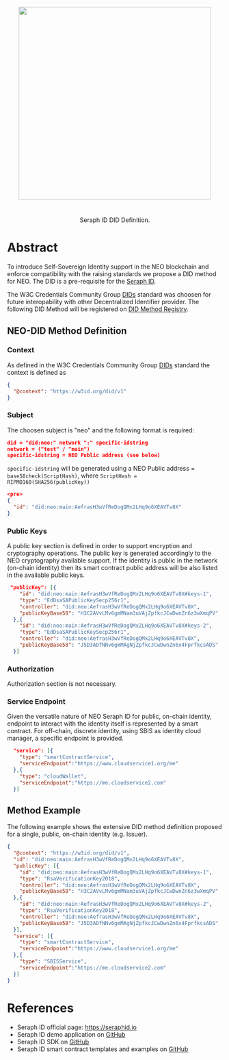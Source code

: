<p align="center">
<img src="https://www.seraphid.io/assets/img/logo-dark.png" width="450px"/>
</p>

<h1></h1>

<p align="center">Seraph ID DID Definition.</p>

# Abstract

To introduce Self-Sovereign Identity support in the NEO blockchain and enforce compatibility
with the raising standards we propose a DID method for NEO. The DID is a pre-requisite for the [Seraph ID](https://seraphid.io). 

The W3C Credentials Community Group [DIDs](https://w3c-ccg.github.io/did-spec/) standard was choosen for future interopability
with other Decentralized Identifier provider. The following DID Method will be registered on [DID Method Registry](https://w3c-ccg.github.io/did-method-registry/).

## NEO-DID Method Definition

### Context
As defined in the W3C Credentials Community Group [DIDs](https://w3c-ccg.github.io/did-spec/) standard the context is defined as

```json
{
  "@context": "https://w3id.org/did/v1"
}
```

### Subject
The choosen subject is "neo" and the following format is required:

```json
did = "did:neo:" network ":" specific-idstring
network = ("test" / "main")
specific-idstring = NEO Public address (see below)
```

`specific-idstring` will be generated using a NEO Public address = `base58check(ScriptHash)`, where `ScriptHash = RIPMD160(SHA256(publicKey))`

```json
<pre>
{
  "id": "did:neo:main:AefrasH3wVfReDogQMx2LHq9o6XEAVTv8X"
}
```

### Public Keys
A public key section is defined in order to support encryption and cryptography operations.
The public key is generated accordingly to the NEO cryptography available support.
If the identity is public in the network (on-chain identity) then its smart contract public address will be also listed in the available public keys. 

```json
 "publicKey": [{
    "id": "did:neo:main:AefrasH3wVfReDogQMx2LHq9o6XEAVTv8X#keys-1",
    "type": "EdDsaSAPublicKeySecp256r1",
    "controller": "did:neo:AefrasH3wVfReDogQMx2LHq9o6XEAVTv8X",
    "publicKeyBase58": "H3C2AVvLMv6gmMNam3uVAjZpfkcJCwDwnZn6z3wXmqPV"
  },{
    "id": "did:neo:main:AefrasH3wVfReDogQMx2LHq9o6XEAVTv8X#keys-2",
    "type": "EdDsaSAPublicKeySecp256r1",
    "controller": "did:neo:AefrasH3wVfReDogQMx2LHq9o6XEAVTv8X",
    "publicKeyBase58": "J5D3ADfNNv6gmMAgNjZpfkcJCwDwnZn6x4FprfkcsADS"
  }]
```

### Authorization
Authorization section is not necessary.

### Service Endpoint
Given the versatile nature of NEO Seraph ID for public, on-chain identity, endpoint to interact with the identity itself is represented by a smart contract. For off-chain, discrete identity, using SBIS as identity cloud manager, a specific endpoint is provided.

```json
  "service": [{
    "type": "smartContractService",
    "serviceEndpoint":"https://www.cloudservice1.org/me"
  },{
    "type": "cloudWallet",
    "serviceEndpoint":"https://me.cloudservice2.com"
  }]
```

## Method Example
The following example shows the extensive DID method definition proposed for a single, public, on-chain identity (e.g. Issuer).
```json
{
  "@context": "https://w3id.org/did/v1",
  "id": "did:neo:main:AefrasH3wVfReDogQMx2LHq9o6XEAVTv8X",
  "publicKey": [{
    "id": "did:neo:main:AefrasH3wVfReDogQMx2LHq9o6XEAVTv8X#keys-1",
    "type": "RsaVerificationKey2018",
    "controller": "did:neo:AefrasH3wVfReDogQMx2LHq9o6XEAVTv8X",
    "publicKeyBase58": "H3C2AVvLMv6gmMNam3uVAjZpfkcJCwDwnZn6z3wXmqPV"
  },{
    "id": "did:neo:main:AefrasH3wVfReDogQMx2LHq9o6XEAVTv8X#keys-2",
    "type": "RsaVerificationKey2018",
    "controller": "did:neo:AefrasH3wVfReDogQMx2LHq9o6XEAVTv8X",
    "publicKeyBase58": "J5D3ADfNNv6gmMAgNjZpfkcJCwDwnZn6x4FprfkcsADS"
  }],
  "service": [{
    "type": "smartContractService",
    "serviceEndpoint":"https://www.cloudservice1.org/me"
  },{
    "type": "SBISService",
    "serviceEndpoint":"https://me.cloudservice2.com"
  }]
}
```

# References
- Seraph ID official page: https://seraphid.io
- Seraph ID demo application on [GitHub](https://github.com/swisscom-blockchain/seraph-id-demo)
- Seraph ID SDK on [GitHub](https://github.com/swisscom-blockchain/seraph-id-sdk)
- Seraph ID smart contract templates and examples on [GitHub](https://github.com/swisscom-blockchain/seraph-id-smart-contracts)
